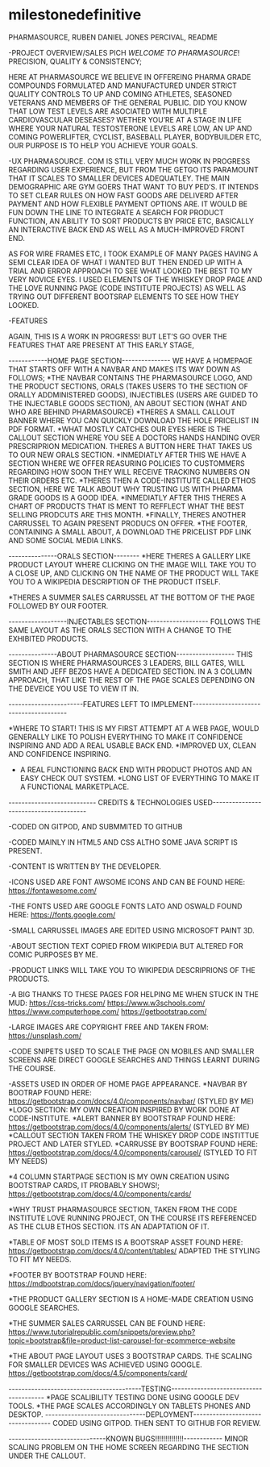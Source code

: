 # milestonedefinitive

PHARMASOURCE,
RUBEN DANIEL JONES PERCIVAL, README

-PROJECT OVERVIEW/SALES PICH
*WELCOME TO PHARMASOURCE*! PRECISION, QUALITY & CONSISTENCY;

HERE AT PHARMASOURCE WE BELIEVE IN OFFEREING PHARMA GRADE COMPOUNDS FORMULATED AND MANUFACTURED UNDER STRICT QUALITY CONTROLS TO UP AND COMING ATHLETES, SEASONED VETERANS AND MEMBERS OF THE GENERAL PUBLIC. 
DID YOU KNOW THAT LOW TEST LEVELS ARE ASOCIATED WITH MULTIPLE CARDIOVASCULAR DESEASES?
WETHER YOU’RE AT A STAGE IN LIFE WHERE YOUR NATURAL TESTOSTERONE LEVELS ARE LOW, AN UP AND COMING POWERLIFTER, CYCLIST, BASEBALL PLAYER, BODYBUILDER ETC, OUR PURPOSE IS TO HELP YOU ACHIEVE YOUR GOALS.

-UX
PHARMASOURCE. COM IS STILL VERY MUCH WORK IN PROGRESS REGARDING USER EXPERIENCE, BUT FROM THE GETGO ITS PARAMOUNT THAT IT SCALES TO SMALLER DEVICES ADEQUATLEY. THE MAIN DEMOGRAPHIC ARE GYM GOERS THAT WANT TO BUY PED’S. IT INTENDS TO SET CLEAR RULES ON HOW FAST GOODS ARE DELIVERD AFTER PAYMENT AND HOW FLEXIBLE PAYMENT OPTIONS ARE. IT WOULD BE FUN DOWN THE LINE TO INTEGRATE A SEARCH FOR PRODUCT FUNCTION, AN ABILITY TO SORT PRODUCTS BY PRICE ETC, BASICALLY AN INTERACTIVE BACK END AS WELL AS A MUCH-IMPROVED FRONT END. 

AS FOR WIRE FRAMES ETC, I TOOK EXAMPLE OF MANY PAGES HAVING A SEMI CLEAR IDEA OF WHAT I WANTED BUT THEN ENDED UP WITH A TRIAL AND ERROR APPROACH TO SEE WHAT LOOKED THE BEST TO MY VERY NOVICE EYES.  I USED ELEMENTS OF THE WHISKEY DROP PAGE AND THE LOVE RUNNING PAGE (CODE INSTITUTE PROJECTS) AS WELL AS TRYING OUT DIFFERENT BOOTSRAP ELEMENTS TO SEE HOW THEY LOOKED.

-FEATURES 

AGAIN, THIS IS A WORK IN PROGRESS! BUT LET’S GO OVER THE FEATURES THAT ARE PRESENT AT THIS EARLY STAGE,


------------HOME PAGE SECTION---------------
WE HAVE A HOMEPAGE THAT STARTS OFF WITH A NAVBAR AND MAKES ITS WAY DOWN AS FOLLOWS;
*THE NAVBAR CONTAINS THE PHARMASOURCE LOGO, AND THE PRODUCT SECTIONS, ORALS (TAKES USERS TO THE SECTION OF ORALLY ADDMINISTERED GOODS), INJECTIBLES (USERS ARE GUIDED TO THE INJECTABLE GOODS SECTION), AN ABOUT SECTION (WHAT AND WHO ARE BEHIND PHARMASOURCE)
*THERES A SMALL CALLOUT BANNER WHERE YOU CAN QUICKLY DOWNLOAD THE HOLE PRICELIST IN PDF FORMAT. 
*WHAT MOSTLY CATCHES OUR EYES HERE IS THE CALLOUT SECTION WHERE YOU SEE A DOCTORS HANDS HANDING OVER PRESCRIPRION MEDICATION. THERES A BUTTON HERE THAT TAKES US TO OUR NEW ORALS SECTION.
*INMEDIATLY AFTER THIS WE HAVE A SECTION WHERE WE OFFER REASURING POLICIES TO CUSTOMMERS REGARDING HOW SOON THEY WILL RECEIVE TRACKING NUMBERS ON THEIR ORDERS ETC.
*THERES THEN A CODE-INSTITUTE CALLED ETHOS SECTION, HERE WE TALK ABOUT WHY TRUSTING US WITH PHARMA GRADE GOODS IS A GOOD IDEA.
*INMEDIATLY AFTER THIS THERES A CHART OF PRODUCTS THAT IS MENT TO REFFLECT WHAT THE BEST SELLING PRODCUTS ARE THIS MONTH.
*FINALLY, THERES ANOTHER CARRUSSEL TO AGAIN PRESENT PRODUCS ON OFFER.
*THE FOOTER, CONTAINING A SMALL ABOUT, A DOWNLOAD THE PRICELIST PDF LINK AND SOME SOCIAL MEDIA LINKS.

---------------ORALS SECTION--------
*HERE THERES A GALLERY LIKE PRODUCT LAYOUT WHERE CLICKING ON THE IMAGE WILL TAKE YOU TO A CLOSE UP, AND CLICKING ON THE NAME OF THE PRODUCT WILL TAKE YOU TO A WIKIPEDIA DESCRIPTION OF THE PRODUCT ITSELF.

*THERES A SUMMER SALES CARRUSSEL AT THE BOTTOM OF THE PAGE FOLLOWED BY OUR FOOTER.

------------------INJECTABLES SECTION-------------------
FOLLOWS THE SAME LAYOUT AS THE ORALS SECTION WITH A CHANGE TO THE EXHIBITED PRODUCTS.

---------------ABOUT PHARMASOURCE SECTION------------------
THIS SECTION IS WHERE PHARMASOURCES 3 LEADERS, BILL GATES, WILL SMITH AND JEFF BEZOS HAVE A DEDICATED SECTION. IN A 3 COLUMN APPROACH, THAT LIKE THE REST OF THE PAGE SCALES DEPENDING ON THE DEVEICE YOU USE TO VIEW IT IN.

-----------------------FEATURES LEFT TO IMPLEMENT---------------------------------------

*WHERE TO START! THIS IS MY FIRST ATTEMPT AT A WEB PAGE, WOULD GENERALLY LIKE TO POLISH EVERYTHING TO MAKE IT CONFIDENCE INSPIRING AND ADD A REAL USABLE BACK END.
*IMPROVED UX, CLEAN AND CONFIDENCE INSPIRING.
* A REAL FUNCTIONING BACK END WITH PRODUCT PHOTOS AND AN EASY CHECK OUT SYSTEM.
*LONG LIST OF EVERYTHING TO MAKE IT A FUNCTIONAL MARKETPLACE.

--------------------------- CREDITS & TECHNOLOGIES USED---------------------------------------

-CODED ON GITPOD, AND SUBMMITED TO GITHUB 

-CODED MAINLY IN HTML5 AND CSS ALTHO SOME JAVA SCRIPT IS PRESENT.

-CONTENT IS WRITTEN BY THE DEVELOPER.

-ICONS USED ARE FONT AWSOME ICONS AND CAN BE FOUND HERE:
https://fontawesome.com/

-THE FONTS USED ARE GOOGLE FONTS LATO AND OSWALD FOUND HERE:
https://fonts.google.com/

-SMALL CARRUSSEL IMAGES ARE EDITED USING MICROSOFT PAINT 3D.


-ABOUT SECTION TEXT COPIED FROM WIKIPEDIA BUT ALTERED FOR COMIC PURPOSES BY ME.

-PRODUCT LINKS WILL TAKE YOU TO WIKIPEDIA DESCRIPRIONS OF THE PRODUCTS.

-A BIG THANKS TO THESE PAGES FOR HELPING ME WHEN STUCK IN THE MUD:
https://css-tricks.com/
https://www.w3schools.com/
https://www.computerhope.com/
https://getbootstrap.com/

-LARGE IMAGES ARE COPYRIGHT FREE AND TAKEN FROM:
https://unsplash.com/

-CODE SNIPETS USED TO SCALE THE PAGE ON MOBILES AND SMALLER SCREENS ARE DIRECT GOOGLE SEARCHES AND THINGS LEARNT DURING THE COURSE.

-ASSETS USED IN ORDER OF HOME PAGE APPEARANCE.
*NAVBAR BY BOOTRAP FOUND HERE: https://getbootstrap.com/docs/4.0/components/navbar/ 
(STYLED BY ME)
*LOGO SECTION: MY OWN CREATION INSPIRED BY WORK DONE AT CODE-INSTITUTE.
*ALERT BANNER BY BOOTSTRAP FOUND HERE:
https://getbootstrap.com/docs/4.0/components/alerts/
(STYLED BY ME)
*CALLOUT SECTION TAKEN FROM THE WHISKEY DROP CODE INSTITTUE PROJECT AND LATER STYLED.
*CARRUSSE BY BOOTSRAP FOUND HERE:
https://getbootstrap.com/docs/4.0/components/carousel/
(STYLED TO FIT MY NEEDS)

*4 COLUMN STARTPAGE SECTION IS MY OWN CREATION USING BOOTSTRAP CARDS, IT PROBABLY SHOWS!;
https://getbootstrap.com/docs/4.0/components/cards/

*WHY TRUST PHARMASOURCE SECTION, TAKEN FROM THE CODE INSTITUTE LOVE RUNNING PROJECT, ON THE COURSE ITS REFERENCED AS THE CLUB ETHOS SECTION. ITS AN ADAPTATION OF IT.

*TABLE OF MOST SOLD ITEMS IS A BOOTSRAP ASSET FOUND HERE:
https://getbootstrap.com/docs/4.0/content/tables/
ADAPTED THE STYLING TO FIT MY NEEDS.

*FOOTER BY BOOTSTRAP FOUND HERE:
https://mdbootstrap.com/docs/jquery/navigation/footer/ 

*THE PRODUCT GALLERY SECTION IS A HOME-MADE CREATION USING GOOGLE SEARCHES.

*THE SUMMER SALES CARRUSSEL CAN BE FOUND HERE:
https://www.tutorialrepublic.com/snippets/preview.php?topic=bootstrap&file=product-list-carousel-for-ecommerce-website

*THE ABOUT PAGE LAYOUT USES 3 BOOTSTRAP CARDS. THE SCALING FOR SMALLER DEVICES WAS ACHIEVED USING GOOGLE.
https://getbootstrap.com/docs/4.5/components/card/


-----------------------------------------TESTING---------------------------------------
*PAGE SCALIBILITY TESTING DONE USING GOOGLE DEV TOOLS.
*THE PAGE SCALES ACCORDINGLY ON TABLETS PHONES AND DESKTOP.
-------------------------------DEPLOYMENT----------------------------------
CODED USING GITPOD. THEN SENT TO GITHUB FOR REVIEW.

------------------------------KNOWN BUGS!!!!!!!!!!!!!!------------
MINOR SCALING PROBLEM ON THE HOME SCREEN REGARDING THE SECTION UNDER THE CALLOUT.










